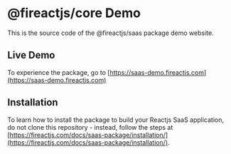 # @fireactjs/core Demo

This is the source code of the @fireactjs/saas package demo website.

## Live Demo

To experience the package, go to [https://saas-demo.fireactjs.com](https://saas-demo.fireactjs.com)

## Installation

To learn how to install the package to build your Reactjs SaaS application, do not clone this repository - instead, follow the steps at [https://fireactjs.com/docs/saas-package/installation/](https://fireactjs.com/docs/saas-package/installation/).
